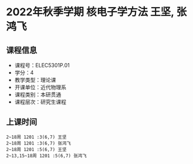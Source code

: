 # 2022年秋季学期 核电子学方法 王坚, 张鸿飞






## 课程信息

- 课程号：ELEC5301P.01
- 学分：4
- 教学类型：理论课
- 开课单位：近代物理系
- 课程类别：本研贯通
- 课程层次：研究生课程

## 上课时间

```
2~18周 1201 :3(6,7) 王坚
2~18周 1201 :3(6,7) 张鸿飞
2~18周 1201 :5(6,7) 王坚
2~13,15~18周 1201 :5(6,7) 张鸿飞
```

